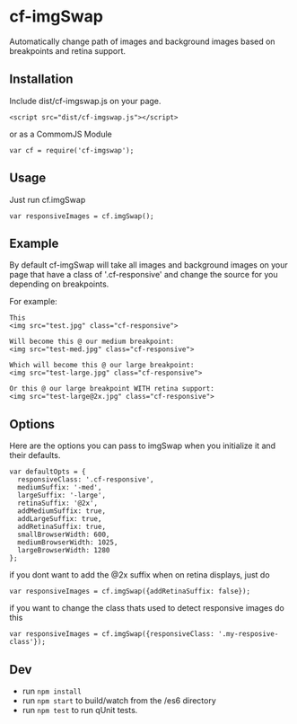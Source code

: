 # cf-imgSwap

Automatically change path of images and background images based on breakpoints and retina support.

## Installation

Include dist/cf-imgswap.js on your page.

```
<script src="dist/cf-imgswap.js"></script>
```
or as a CommomJS Module
```
var cf = require('cf-imgswap');
```

## Usage

Just run cf.imgSwap
```
var responsiveImages = cf.imgSwap();
```

## Example

By default cf-imgSwap will take all images and background images on your page that have a class of '.cf-responsive' and change the source for you depending on breakpoints. 

For example:
```
This
<img src="test.jpg" class="cf-responsive">

Will become this @ our medium breakpoint:
<img src="test-med.jpg" class="cf-responsive">

Which will become this @ our large breakpoint:
<img src="test-large.jpg" class="cf-responsive">

Or this @ our large breakpoint WITH retina support:
<img src="test-large@2x.jpg" class="cf-responsive">
```


## Options 

Here are the options you can pass to imgSwap when you initialize it and their defaults.
```
var defaultOpts = {
  responsiveClass: '.cf-responsive',
  mediumSuffix: '-med',
  largeSuffix: '-large',
  retinaSuffix: '@2x',
  addMediumSuffix: true,
  addLargeSuffix: true,
  addRetinaSuffix: true,
  smallBrowserWidth: 600,
  mediumBrowserWidth: 1025,
  largeBrowserWidth: 1280
};
```

if you dont want to add the @2x suffix when on retina displays, just do
```
var responsiveImages = cf.imgSwap({addRetinaSuffix: false});
```

if you want to change the class thats used to detect responsive images do this
```
var responsiveImages = cf.imgSwap({responsiveClass: '.my-resposive-class'});
```

## Dev

* run `npm install`
* run `npm start` to build/watch from the /es6 directory
* run `npm test` to run qUnit tests.
